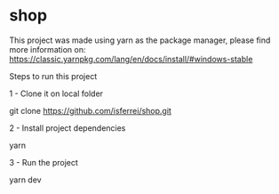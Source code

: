 # shop
This project was made using yarn as the package manager, please find more information on:
https://classic.yarnpkg.com/lang/en/docs/install/#windows-stable

Steps to run this project

1 - Clone it on local folder 

git clone https://github.com/isferrei/shop.git

2 - Install project dependencies 

yarn

3 - Run the project

yarn dev
